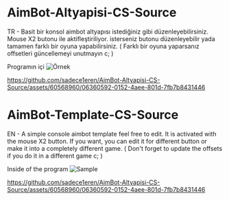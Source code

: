 # AimBot-Altyapisi-CS-Source
TR - Basit bir konsol aimbot altyapısı istediğiniz gibi düzenleyebilirsiniz.
Mouse X2 butonu ile aktifleştiriliyor. isterseniz butonu düzenleyebilir yada tamamen farklı bir oyuna yapabilirsiniz. ( Farklı bir oyuna yaparsanız offsetleri güncellemeyi unutmayın c; )

Programın içi
![Örnek](https://media.discordapp.net/attachments/1088099454470598737/1121537655772033154/image.png?width=1200&height=676)

https://github.com/sadece1eren/AimBot-Altyapisi-CS-Source/assets/60568960/06360592-0152-4aee-801d-7fb7b8431446



# AimBot-Template-CS-Source
EN - A simple console aimbot template feel free to edit.
It is activated with the mouse X2 button. If you want, you can edit it for different button or make it into a completely different game. ( Don't forget to update the offsets if you do it in a different game c; )

Inside of the program
![Sample](https://media.discordapp.net/attachments/1088099454470598737/1121537655772033154/image.png?width=1200&height=676)

https://github.com/sadece1eren/AimBot-Altyapisi-CS-Source/assets/60568960/06360592-0152-4aee-801d-7fb7b8431446
